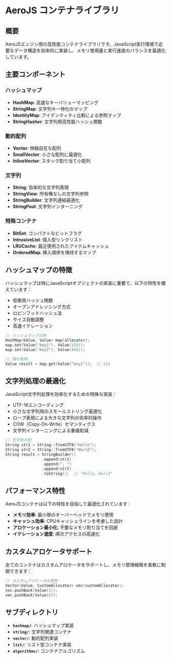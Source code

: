 # AeroJS コンテナライブラリ

## 概要

AeroJSエンジン用の高性能コンテナライブラリです。JavaScript実行環境で必要なデータ構造を効率的に実装し、メモリ使用量と実行速度のバランスを最適化しています。

## 主要コンポーネント

### ハッシュマップ

- **HashMap**: 高速なキーバリューマッピング
- **StringMap**: 文字列キー特化のマップ
- **IdentityMap**: アイデンティティ比較による参照マップ
- **StringHasher**: 文字列用高性能ハッシュ関数

### 動的配列

- **Vector**: 伸縮自在な配列
- **SmallVector**: 小さな配列に最適化
- **InlineVector**: スタック割り当て小配列

### 文字列

- **String**: 効率的な文字列表現
- **StringView**: 所有権なしの文字列参照
- **StringBuilder**: 文字列連結最適化
- **StringPool**: 文字列インターニング

### 特殊コンテナ

- **BitSet**: コンパクトなビットフラグ
- **IntrusiveList**: 侵入型リンクリスト
- **LRUCache**: 最近使用されたアイテムキャッシュ
- **OrderedMap**: 挿入順序を保持するマップ

## ハッシュマップの特徴

ハッシュマップは特にJavaScriptオブジェクトの実装に重要で、以下の特性を備えています：

- 低衝突ハッシュ関数
- オープンアドレッシング方式
- ロビンフッドハッシュ法
- サイズ自動調整
- 高速イテレーション

```cpp
// ハッシュマップの例
HashMap<Value, Value> map(allocator);
map.set(Value("key1"), Value(123));
map.set(Value("key2"), Value(456));

// 値の取得
Value result = map.get(Value("key1"));  // 123
```

## 文字列処理の最適化

JavaScript文字列処理を効率化するための特殊な実装：

- UTF-16エンコーディング
- 小さな文字列用のスモールストリング最適化
- ロープ表現による大きな文字列の効率的操作
- COW（Copy-On-Write）セマンティクス
- 文字列インターニングによる重複削減

```cpp
// 文字列の例
String str1 = String::fromUTF8("Hello");
String str2 = String::fromUTF8("World");
String result = StringBuilder()
                .append(str1)
                .append(", ")
                .append(str2)
                .toString();  // "Hello, World"
```

## パフォーマンス特性

AeroJSコンテナは以下の特性を目指して最適化されています：

- **メモリ効率**: 最小限のオーバーヘッドでメモリ使用
- **キャッシュ効率**: CPUキャッシュラインを考慮した設計
- **アロケーション最小化**: 不要なメモリ割り当てを回避
- **イテレーション速度**: 順次アクセスの高速化

## カスタムアロケータサポート

全てのコンテナはカスタムアロケータをサポートし、メモリ管理戦略を柔軟に制御できます：

```cpp
// カスタムアロケータの使用
Vector<Value, CustomAllocator> vec(customAllocator);
vec.pushBack(Value(1));
vec.pushBack(Value(2));
```

## サブディレクトリ

- **`hashmap/`**: ハッシュマップ実装
- **`string/`**: 文字列関連コンテナ
- **`vector/`**: 動的配列実装
- **`list/`**: リスト型コンテナ実装
- **`algorithms/`**: コンテナアルゴリズム 